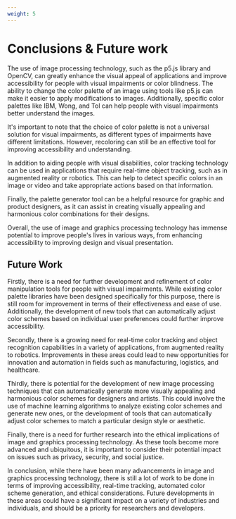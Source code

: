 ```yaml
---
weight: 5
---
```


# **Conclusions & Future work**

The use of image processing technology, such as the p5.js library and OpenCV, can greatly enhance the visual appeal of applications and improve accessibility for people with visual impairments or color blindness. The ability to change the color palette of an image using tools like p5.js can make it easier to apply modifications to images. Additionally, specific color palettes like IBM, Wong, and Tol can help people with visual impairments better understand the images.

It's important to note that the choice of color palette is not a universal solution for visual impairments, as different types of impairments have different limitations. However, recoloring can still be an effective tool for improving accessibility and understanding.

In addition to aiding people with visual disabilities, color tracking technology can be used in applications that require real-time object tracking, such as in augmented reality or robotics. This can help to detect specific colors in an image or video and take appropriate actions based on that information.

Finally, the palette generator tool can be a helpful resource for graphic and product designers, as it can assist in creating visually appealing and harmonious color combinations for their designs.

Overall, the use of image and graphics processing technology has immense potential to improve people's lives in various ways, from enhancing accessibility to improving design and visual presentation.

## Future Work

Firstly, there is a need for further development and refinement of color manipulation tools for people with visual impairments. While existing color palette libraries have been designed specifically for this purpose, there is still room for improvement in terms of their effectiveness and ease of use. Additionally, the development of new tools that can automatically adjust color schemes based on individual user preferences could further improve accessibility.

Secondly, there is a growing need for real-time color tracking and object recognition capabilities in a variety of applications, from augmented reality to robotics. Improvements in these areas could lead to new opportunities for innovation and automation in fields such as manufacturing, logistics, and healthcare.

Thirdly, there is potential for the development of new image processing techniques that can automatically generate more visually appealing and harmonious color schemes for designers and artists. This could involve the use of machine learning algorithms to analyze existing color schemes and generate new ones, or the development of tools that can automatically adjust color schemes to match a particular design style or aesthetic.

Finally, there is a need for further research into the ethical implications of image and graphics processing technology. As these tools become more advanced and ubiquitous, it is important to consider their potential impact on issues such as privacy, security, and social justice.

In conclusion, while there have been many advancements in image and graphics processing technology, there is still a lot of work to be done in terms of improving accessibility, real-time tracking, automated color scheme generation, and ethical considerations. Future developments in these areas could have a significant impact on a variety of industries and individuals, and should be a priority for researchers and developers.
